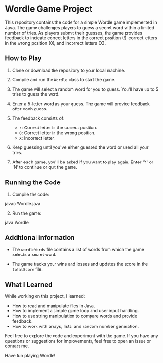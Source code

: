 # Wordle Game Project

This repository contains the code for a simple Wordle game implemented in Java. The game challenges players to guess a secret word within a limited number of tries. As players submit their guesses, the game provides feedback to indicate correct letters in the correct position (!), correct letters in the wrong position (0), and incorrect letters (X).

## How to Play

1. Clone or download the repository to your local machine.

2. Compile and run the `Wordle` class to start the game.

3. The game will select a random word for you to guess. You'll have up to 5 tries to guess the word.

4. Enter a 5-letter word as your guess. The game will provide feedback after each guess.

5. The feedback consists of:
   - `!`: Correct letter in the correct position.
   - `0`: Correct letter in the wrong position.
   - `X`: Incorrect letter.

6. Keep guessing until you've either guessed the word or used all your tries.

7. After each game, you'll be asked if you want to play again. Enter 'Y' or 'N' to continue or quit the game.

## Running the Code

1. Compile the code:

javac Wordle.java

2. Run the game:

java Wordle

## Additional Information

- The `wordleWords` file contains a list of words from which the game selects a secret word.

- The game tracks your wins and losses and updates the score in the `totalScore` file.

## What I Learned

While working on this project, I learned:
- How to read and manipulate files in Java.
- How to implement a simple game loop and user input handling.
- How to use string manipulation to compare words and provide feedback.
- How to work with arrays, lists, and random number generation.

Feel free to explore the code and experiment with the game. If you have any questions or suggestions for improvements, feel free to open an issue or contact me.

Have fun playing Wordle!


